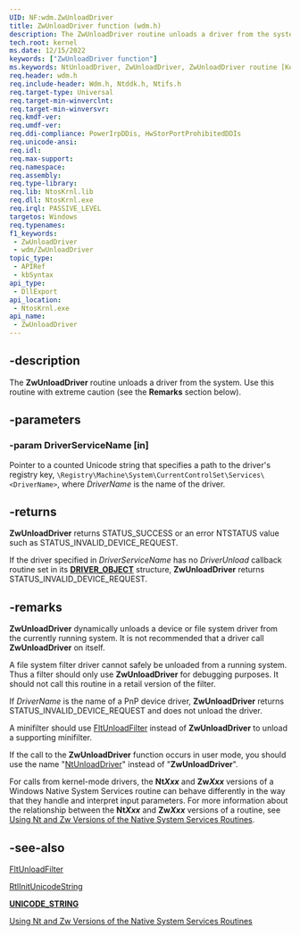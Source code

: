 ```yaml
---
UID: NF:wdm.ZwUnloadDriver
title: ZwUnloadDriver function (wdm.h)
description: The ZwUnloadDriver routine unloads a driver from the system.
tech.root: kernel
ms.date: 12/15/2022
keywords: ["ZwUnloadDriver function"]
ms.keywords: NtUnloadDriver, ZwUnloadDriver, ZwUnloadDriver routine [Kernel-Mode Driver Architecture], k111_72ac4415-d46c-4ea2-9d6c-d66903082808.xml, kernel.zwunloaddriver, wdm/NtUnloadDriver, wdm/ZwUnloadDriver
req.header: wdm.h
req.include-header: Wdm.h, Ntddk.h, Ntifs.h
req.target-type: Universal
req.target-min-winverclnt:
req.target-min-winversvr: 
req.kmdf-ver: 
req.umdf-ver: 
req.ddi-compliance: PowerIrpDDis, HwStorPortProhibitedDDIs
req.unicode-ansi: 
req.idl: 
req.max-support: 
req.namespace: 
req.assembly: 
req.type-library: 
req.lib: NtosKrnl.lib
req.dll: NtosKrnl.exe
req.irql: PASSIVE_LEVEL
targetos: Windows
req.typenames: 
f1_keywords:
 - ZwUnloadDriver
 - wdm/ZwUnloadDriver
topic_type:
 - APIRef
 - kbSyntax
api_type:
 - DllExport
api_location:
 - NtosKrnl.exe
api_name:
 - ZwUnloadDriver
---
```


## -description

The **ZwUnloadDriver** routine unloads a driver from the system. Use this routine with extreme caution (see the **Remarks** section below).

## -parameters

### -param DriverServiceName [in]

Pointer to a counted Unicode string that specifies a path to the driver's registry key, `\Registry\Machine\System\CurrentControlSet\Services\<DriverName>`, where *DriverName* is the name of the driver.

## -returns

**ZwUnloadDriver** returns STATUS_SUCCESS or an error NTSTATUS value such as STATUS_INVALID_DEVICE_REQUEST.

If the driver specified in *DriverServiceName* has no *DriverUnload* callback routine set in its [**DRIVER_OBJECT**](./ns-wdm-_driver_object.md) structure, **ZwUnloadDriver** returns STATUS_INVALID_DEVICE_REQUEST.

## -remarks

**ZwUnloadDriver** dynamically unloads a device or file system driver from the currently running system. It is not recommended that a driver call **ZwUnloadDriver** on itself.

A file system filter driver cannot safely be unloaded from a running system. Thus a filter should only use **ZwUnloadDriver** for debugging purposes. It should not call this routine in a retail version of the filter.

If *DriverName* is the name of a PnP device driver, **ZwUnloadDriver** returns STATUS_INVALID_DEVICE_REQUEST and does not unload the driver.

A minifilter should use [FltUnloadFilter](/windows-hardware/drivers/ddi/fltkernel/nf-fltkernel-fltunloadfilter) instead of **ZwUnloadDriver** to unload a supporting minifilter.

If the call to the **ZwUnloadDriver** function occurs in user mode, you should use the name "[NtUnloadDriver](/windows-hardware/drivers/ddi/wdm/nf-wdm-zwunloaddriver)" instead of "**ZwUnloadDriver**".

For calls from kernel-mode drivers, the **Nt*Xxx*** and **Zw*Xxx*** versions of a Windows Native System Services routine can behave differently in the way that they handle and interpret input parameters. For more information about the relationship between the **Nt*Xxx*** and **Zw*Xxx*** versions of a routine, see [Using Nt and Zw Versions of the Native System Services Routines](/windows-hardware/drivers/kernel/using-nt-and-zw-versions-of-the-native-system-services-routines).

## -see-also

[FltUnloadFilter](/windows-hardware/drivers/ddi/fltkernel/nf-fltkernel-fltunloadfilter)

[RtlInitUnicodeString](/windows-hardware/drivers/ddi/wdm/nf-wdm-rtlinitunicodestring)

[**UNICODE_STRING**](/windows/win32/api/ntdef/ns-ntdef-_unicode_string)

[Using Nt and Zw Versions of the Native System Services Routines](/windows-hardware/drivers/kernel/using-nt-and-zw-versions-of-the-native-system-services-routines)
